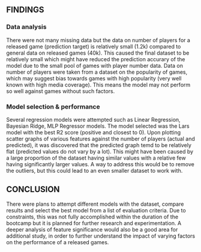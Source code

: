 ## FINDINGS
### Data analysis
There were not many missing data but the data on number of players for a released game (prediction target) is relatively small (1.2k) compared to general data on released games (40k). This caused the final dataset to be relatively small which might have reduced the prediction accurary of the model due to the small pool of games with player number data. Data on number of players were taken from a dataset on the popularity of games, which may suggest bias towards games with high popularity (very well known with high media coverage). This means the model may not perform so well against games without such factors.

### Model selection & performance
Several regression models were attempted such as Linear Regression, Bayesian Ridge, MLP Regressor models. The model selected was the Lars model with the best R2 score (positive and closest to 0). Upon plotting scatter graphs of various features against the number of players (actual and predicted), it was discovered that the predicted graph temd to be relatively flat (predicted values do not vary by a lot). This might have been caused by a large proportion of the dataset having similar values with a relative few having significantly larger values. A way to address this would be to remove the outliers, but this could lead to an even smaller dataset to work with.

## CONCLUSION
There were plans to attempt different models with the dataset, compare results and select the best model from a list of evaluation criteria. Due to constraints, this was not fully accomplished within the duration of the bootcamp but it is planned for further research and experimentation. A deeper analysis of feature significance would also be a good area for additional study, in order to further understand the impact of varying factors on the performance of a released games.
